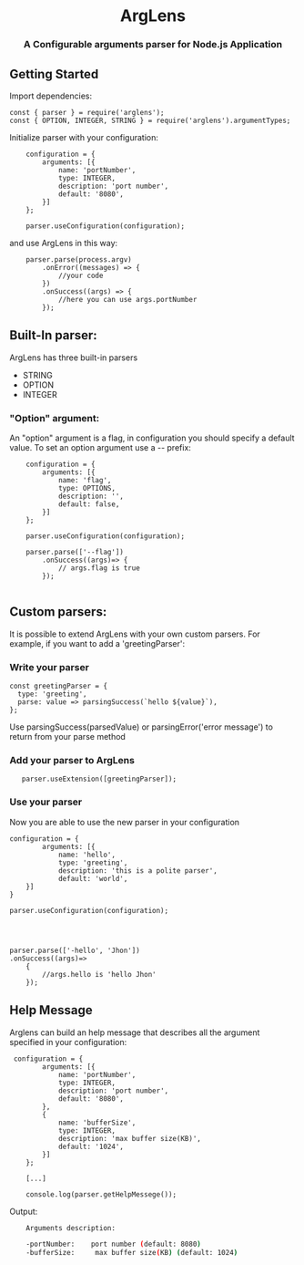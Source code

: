 <h1 align="center">ArgLens</h1>
<h3 align="center">A Configurable arguments parser for Node.js Application</h3>


## Getting Started
Import dependencies:
```javscript
const { parser } = require('arglens');
const { OPTION, INTEGER, STRING } = require('arglens').argumentTypes;
```
Initialize parser with your configuration:
```javscript
    configuration = {
        arguments: [{
            name: 'portNumber',
            type: INTEGER,
            description: 'port number',
            default: '8080',
        }]
    };

    parser.useConfiguration(configuration);
```

and use ArgLens in this way:
```javscript
    parser.parse(process.argv)
        .onError((messages) => { 
            //your code
        })
        .onSuccess((args) => {
            //here you can use args.portNumber
        });
```

## Built-In parser:
ArgLens has three built-in parsers
+ STRING
+ OPTION
+ INTEGER

### "Option" argument:
An "option" argument is a flag, in configuration you should specify a default value.
To set an option argument use a -- prefix:
```javscript
    configuration = {
        arguments: [{
            name: 'flag',
            type: OPTIONS,
            description: '',
            default: false,
        }]
    };

    parser.useConfiguration(configuration);

    parser.parse(['--flag'])
        .onSuccess((args)=> {
            // args.flag is true
        });
    

```

## Custom parsers:
It is possible to extend ArgLens with your own custom parsers.
For example, if you want to add a 'greetingParser':

### Write your parser
```javscript
const greetingParser = {
  type: 'greeting',
  parse: value => parsingSuccess(`hello ${value}`),
};
```
Use parsingSuccess(parsedValue) or parsingError('error message') to return from your parse method
### Add your parser to ArgLens
```javscript
   parser.useExtension([greetingParser]);
```
### Use your parser
Now you are able to use the new parser in your configuration
```javscript
configuration = {
        arguments: [{
            name: 'hello',
            type: 'greeting',
            description: 'this is a polite parser',
            default: 'world',
    }]
}

parser.useConfiguration(configuration);



 
parser.parse(['-hello', 'Jhon'])
.onSuccess((args)=>
    {
        //args.hello is 'hello Jhon'
    });
```


## Help Message
Arglens can build an help message that describes all the argument specified in your configuration:

```javscript
 configuration = {
        arguments: [{
            name: 'portNumber',
            type: INTEGER,
            description: 'port number',
            default: '8080',
        },
        {
            name: 'bufferSize',
            type: INTEGER,
            description: 'max buffer size(KB)',
            default: '1024',
        }]
    };

    [...]

    console.log(parser.getHelpMessege());
```
Output:
```bash
    Arguments description:

    -portNumber:    port number (default: 8080)
    -bufferSize:     max buffer size(KB) (default: 1024)
```
